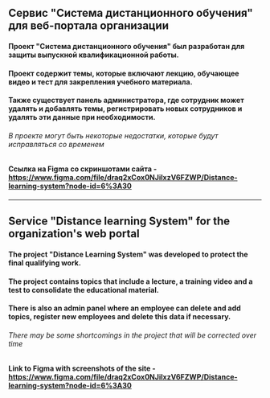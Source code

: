 
## Сервис "Система дистанционного обучения" для веб-портала организации

#### Проект "Система дистанционного обучения" был разработан для защиты выпускной квалификационной работы.

#### Проект содержит темы, которые включают лекцию, обучающее видео и тест для закрепления учебного материала.

#### Также существует панель администратора, где сотрудник может удалять и добавлять темы, регистрировать новых сотрудников и удалять эти данные при необходимости.

###### *В проекте могут быть некоторые недостатки, которые будут исправляться со временем* 

#### Ссылка на Figma со скриншотами сайта - https://www.figma.com/file/draq2xCox0NJilxzV6FZWP/Distance-learning-system?node-id=6%3A30
---
## Service "Distance learning System" for the organization's web portal

#### The project "Distance Learning System" was developed to protect the final qualifying work.

#### The project contains topics that include a lecture, a training video and a test to consolidate the educational material.

#### There is also an admin panel where an employee can delete and add topics, register new employees and delete this data if necessary.

###### *There may be some shortcomings in the project that will be corrected over time* 

#### Link to Figma with screenshots of the site - https://www.figma.com/file/draq2xCox0NJilxzV6FZWP/Distance-learning-system?node-id=6%3A30

